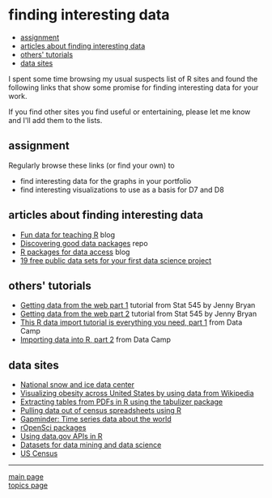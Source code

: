 finding interesting data
================

-   [assignment](#assignment)
-   [articles about finding interesting data](#articles-about-finding-interesting-data)
-   [others' tutorials](#others-tutorials)
-   [data sites](#data-sites)

I spent some time browsing my usual suspects list of R sites and found the following links that show some promise for finding interesting data for your work.

If you find other sites you find useful or entertaining, please let me know and I'll add them to the lists.

assignment
----------

Regularly browse these links (or find your own) to

-   find interesting data for the graphs in your portfolio
-   find interesting visualizations to use as a basis for D7 and D8

articles about finding interesting data
---------------------------------------

-   [Fun data for teaching R](https://bartomeuslab.com/2016/01/21/fun-data-for-teaching-r/) blog
-   [Discovering good data packages](https://ropenscilabs.github.io/data-packages/) repo
-   [R packages for data access](http://blog.revolutionanalytics.com/2016/08/r-packages-data-access.html) blog
-   [19 free public data sets for your first data science project](https://www.springboard.com/blog/free-public-data-sets-data-science-project/)

others' tutorials
-----------------

-   [Getting data from the web part 1](https://github.com/STAT545-UBC/STAT545-UBC.github.io/blob/master/webdata02_activity.md) tutorial from Stat 545 by Jenny Bryan
-   [Getting data from the web part 2](https://github.com/STAT545-UBC/STAT545-UBC.github.io/blob/master/webdata03_activity.md) tutorial from Stat 545 by Jenny Bryan
-   [This R data import tutorial is everything you need, part 1](https://www.datacamp.com/community/tutorials/r-data-import-tutorial/#gs.DdZtwPI) from Data Camp
-   [Importing data into R, part 2](https://www.datacamp.com/community/tutorials/importing-data-r-part-two#gs.uCsWBZE) from Data Camp

data sites
----------

-   [National snow and ice data center](https://nsidc.org/)
-   [Visualizing obesity across United States by using data from Wikipedia](https://datascienceplus.com/visualizing-obesity-across-united-states-by-using-data-from-wikipedia/)
-   [Extracting tables from PDFs in R using the tabulizer package](https://datascienceplus.com/extracting-tables-from-pdfs-in-r-using-the-tabulizer-package/)
-   [Pulling data out of census spreadsheets using R](https://datascienceplus.com/pulling-data-out-of-census-spreadsheets-using-r/)
-   [Gapminder: Time series data about the world](http://www.gapminder.org/data/)
-   [rOpenSci packages](https://ropensci.org/packages/#data_access)
-   [Using data.gov APIs in R](http://data.library.virginia.edu/using-data-gov-apis-in-r/)
-   [Datasets for data mining and data science](http://www.kdnuggets.com/datasets/index.html)
-   [US Census](https://www.census.gov/data.html)

------------------------------------------------------------------------

[main page](../README.md)<br> [topics page](../README-by-topic.md)
